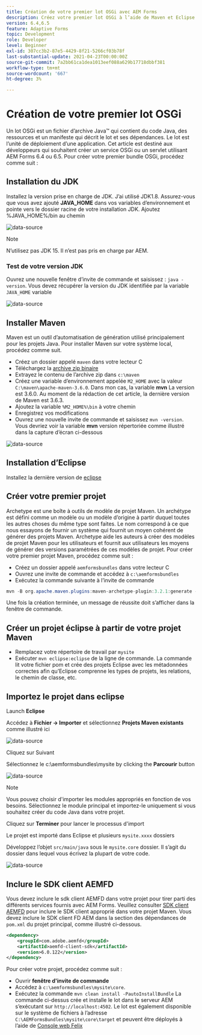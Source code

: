 ```yaml
---
title: Création de votre premier lot OSGi avec AEM Forms
description: Créez votre premier lot OSGi à l’aide de Maven et Eclipse
version: 6.4,6.5
feature: Adaptive Forms
topic: Development
role: Developer
level: Beginner
exl-id: 307cc3b2-87e5-4429-8f21-5266cf03b78f
last-substantial-update: 2021-04-23T00:00:00Z
source-git-commit: 7a2bb61ca1dea1013eef088a629b17718dbbf381
workflow-type: tm+mt
source-wordcount: '667'
ht-degree: 3%

---
```


# Création de votre premier lot OSGi

Un lot OSGi est un fichier d’archive Java™ qui contient du code Java, des ressources et un manifeste qui décrit le lot et ses dépendances. Le lot est l’unité de déploiement d’une application. Cet article est destiné aux développeurs qui souhaitent créer un service OSGi ou un servlet utilisant AEM Forms 6.4 ou 6.5. Pour créer votre premier bundle OSGi, procédez comme suit :


## Installation du JDK

Installez la version prise en charge de JDK. J’ai utilisé JDK1.8. Assurez-vous que vous avez ajouté **JAVA_HOME** dans vos variables d’environnement et pointe vers le dossier racine de votre installation JDK.
Ajoutez %JAVA_HOME%/bin au chemin

![data-source](assets/java-home.JPG)

>[!NOTE]
> N’utilisez pas JDK 15. Il n’est pas pris en charge par AEM.

### Test de votre version JDK

Ouvrez une nouvelle fenêtre d’invite de commande et saisissez : `java -version`. Vous devez récupérer la version du JDK identifiée par la variable `JAVA_HOME` variable

![data-source](assets/java-version.JPG)

## Installer Maven

Maven est un outil d’automatisation de génération utilisé principalement pour les projets Java. Pour installer Maven sur votre système local, procédez comme suit.

* Créez un dossier appelé `maven` dans votre lecteur C
* Téléchargez la [archive zip binaire](https://maven.apache.org/download.cgi)
* Extrayez le contenu de l’archive zip dans `c:\maven`
* Créez une variable d’environnement appelée `M2_HOME` avec la valeur `C:\maven\apache-maven-3.6.0`. Dans mon cas, la variable **mvn** La version est 3.6.0. Au moment de la rédaction de cet article, la dernière version de Maven est 3.6.3.
* Ajoutez la variable `%M2_HOME%\bin` à votre chemin
* Enregistrez vos modifications
* Ouvrez une nouvelle invite de commande et saisissez `mvn -version`. Vous devriez voir la variable **mvn** version répertoriée comme illustré dans la capture d’écran ci-dessous

![data-source](assets/mvn-version.JPG)


## Installation d’Eclipse

Installez la dernière version de [eclipse](https://www.eclipse.org/downloads/)

## Créer votre premier projet

Archetype est une boîte à outils de modèle de projet Maven. Un archétype est défini comme un modèle ou un modèle d’origine à partir duquel toutes les autres choses du même type sont faites. Le nom correspond à ce que nous essayons de fournir un système qui fournit un moyen cohérent de générer des projets Maven. Archetype aide les auteurs à créer des modèles de projet Maven pour les utilisateurs et fournit aux utilisateurs les moyens de générer des versions paramétrées de ces modèles de projet.
Pour créer votre premier projet Maven, procédez comme suit :

* Créez un dossier appelé `aemformsbundles` dans votre lecteur C
* Ouvrez une invite de commande et accédez à `c:\aemformsbundles`
* Exécutez la commande suivante à l’invite de commande

```java
mvn -B org.apache.maven.plugins:maven-archetype-plugin:3.2.1:generate -D archetypeGroupId=com.adobe.aem -D archetypeArtifactId=aem-project-archetype -D archetypeVersion=36 -D appTitle="My Site" -D appId="mysite" -D groupId="com.mysite" -D aemVersion=6.5.14
```

Une fois la création terminée, un message de réussite doit s’afficher dans la fenêtre de commande.

## Créer un projet éclipse à partir de votre projet Maven

* Remplacez votre répertoire de travail par `mysite`
* Exécuter `mvn eclipse:eclipse` de la ligne de commande. La commande lit votre fichier pom et crée des projets Eclipse avec les métadonnées correctes afin qu’Eclipse comprenne les types de projets, les relations, le chemin de classe, etc.

## Importez le projet dans eclipse

Launch **Eclipse**

Accédez à **Fichier -> Importer** et sélectionnez **Projets Maven existants** comme illustré ici

![data-source](assets/import-mvn-project.JPG)

Cliquez sur Suivant

Sélectionnez le c:\aemformsbundles\mysite by clicking the **Parcourir** button

![data-source](assets/mysite-eclipse-project.png)

>[!NOTE]
>Vous pouvez choisir d&#39;importer les modules appropriés en fonction de vos besoins. Sélectionnez le module principal et importez-le uniquement si vous souhaitez créer du code Java dans votre projet.

Cliquez sur **Terminer** pour lancer le processus d&#39;import

Le projet est importé dans Eclipse et plusieurs `mysite.xxxx` dossiers

Développez l’objet `src/main/java` sous le `mysite.core` dossier. Il s’agit du dossier dans lequel vous écrivez la plupart de votre code.

![data-source](assets/mysite-core-project.png)

## Inclure le SDK client AEMFD

Vous devez inclure le sdk client AEMFD dans votre projet pour tirer parti des différents services fournis avec AEM Forms. Veuillez consulter [SDK client AEMFD](https://mvnrepository.com/artifact/com.adobe.aemfd/aemfd-client-sdk) pour inclure le SDK client approprié dans votre projet Maven. Vous devez inclure le SDK client FD AEM dans la section des dépendances de `pom.xml` du projet principal, comme illustré ci-dessous.

```xml
<dependency>
    <groupId>com.adobe.aemfd</groupId>
    <artifactId>aemfd-client-sdk</artifactId>
    <version>6.0.122</version>
</dependency>
```

Pour créer votre projet, procédez comme suit :

* Ouvrir **fenêtre d&#39;invite de commande**
* Accédez à `c:\aemformsbundles\mysite\core`.
* Exécutez la commande `mvn clean install -PautoInstallBundle`
La commande ci-dessus crée et installe le lot dans le serveur AEM s’exécutant sur `http://localhost:4502`. Le lot est également disponible sur le système de fichiers à l’adresse
   `C:\AEMFormsBundles\mysite\core\target` et peuvent être déployés à l’aide de [Console web Felix](http://localhost:4502/system/console/bundles)
